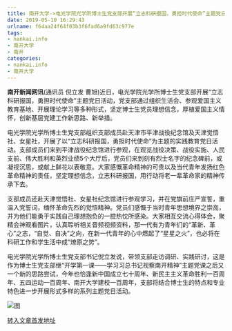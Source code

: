 ```yaml
---
title: 南开大学->电光学院光学所博士生党支部开展“立志科研报国，勇担时代使命”主题党日活动--校园 | nankai.info
date: 2019-05-10 16:29:43
urlname: f64aa24f64f03b3f6fad6a9fd63c977e
tags: 
- nankai.info
- 南开大学
- 南开
categories:
- nankai.info
- 南开大学
---
```



**南开新闻网讯**(通讯员 倪立发 曹旭)近日，电光学院光学所博士生党支部开展“立志科研报国，勇担时代使命”主题党日活动，党支部通过组织生活会、参观爱国主义教育基地、开展理论学习等多种形式，坚定博士生党员理想信念，厚植爱国主义情怀，创新基层党建工作新思路、新举措。

电光学院光学所博士生党支部组织支部成员赴天津市平津战役纪念馆及天津觉悟社、女星社，开展了以“立志科研报国，勇担时代使命”为主题的实践教育党日活动。支部成员们来到平津战役纪念馆进行参观，在观览战役决策、战役实施、人民支前、伟大胜利和英烈业绩5个大厅后，党员们来到刻有烈士名字的纪念碑前，或凝视沉思，或献上鲜花以表敬意。大家感慨革命精神的可贵以及当代青年发扬红色革命精神的责任，坚定理想信念，立志科研报国，用行动将老一辈革命家的精神传承下去。

支部成员还赴天津觉悟社、女星社纪念馆进行参观学习，并在党旗前庄严宣誓，重温入党誓词，缅怀革命先烈的觉悟精神。党员们感慨于当时青年思想境界之崇高，并为他们能勇于实践自己理想抱负的一腔热忱所感染。大家相互交流心得体会，聚精会神观看图片，认真聆听相关音频视频资料，那一代有为青年们的“革新、革心”之志，“自觉、自决”之向，在新一代青年的心中燃起了“星星之火”，也必将在科研工作和学生活中成“燎原之势”。

电光学院光学所博士生党支部书记倪立发说，带领支部走访调研、实践研讨，这是作为博士生党支部继“开学第一课——学习习总书记视察南开精神”主题党课之后又一个新的思路尝试，今年也恰逢新中国成立七十周年、新民主主义革命胜利一百周年、五四运动一百周年、南开大学建校一百周年，支部将结合博士生的特点和专业特色进一步开展形式多样的系列主题党日活动。



![图](http://news.nankai.edu.cn/pic/0/00/35/34/353424_444969.png)

[转入文章首发地址](http://news.nankai.edu.cn/qqxy/system/2019/05/10/000450194.shtml)